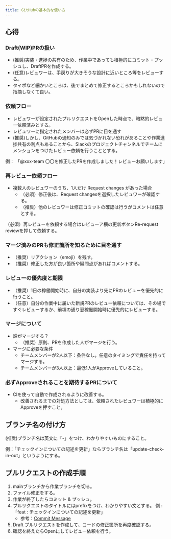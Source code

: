 ```yaml
---
title: GitHubの基本的な使い方
---
```


## 心得

### Draft(WIP)PRの扱い

- (推奨)実装・進捗の共有のため、作業中であっても積極的にコミット・プッシュし、DraftPRを作成する。
- (任意)レビュワーは、手戻りが大きそうな設計に近いところ等をレビューする。
- タイポなど細かいところは、後でまとめて修正するところかもしれないので指摘しなくて良い。

### 依頼フロー

- レビュワーが設定されたプルリクエストをOpenした時点で、暗黙的レビュー依頼済みとする。
- レビュワーに指定されたメンバーは必ずPRに目を通す
- (推奨)しかし、GitHubの通知のみでは気づかれない恐れがあることや作業進捗共有の利点もあることから、Slackのプロジェクトチャンネルでチームにメンションをつけたレビュー依頼を行うこととする。

例： 「@xxx-team 〇〇を修正したPRを作成しました！レビューお願いします」

### 再レビュー依頼フロー

- 複数人のレビュワーのうち、1人だけ Request changes があった場合
  - （必須）修正後は、Request changesを選択したレビュワーが確認する。
  - （推奨）他のレビュワーは修正コミットの確認は行うがコメントは任意とする。

（必須）再レビューを依頼する場合はレビューア横の更新ボタンRe-request reviewを押して依頼する。

### マージ済みのPRも修正箇所を知るために目を通す

- （推奨）リアクション（emoji）を残す。
- （推奨）修正した方が良い箇所や疑問点があればコメントする。

### レビューの優先度と期限

- （推奨）1日の稼働開始時に、自分の実装より先にPRのレビューを優先的に行うこと。
- （任意）自分の作業中に届いた新規PRのレビュー依頼については、その場ですぐレビューするか、前項の通り翌稼働開始時に優先的にレビューする。

### マージについて

- 誰がマージする？
  - （推奨）原則、PRを作成した人がマージを行う。
- マージに必要な条件
  - チームメンバーが2人以下：条件なし。任意のタイミングで責任を持ってマージする。
  - チームメンバーが3人以上：最低1人がApproveしていること。

### 必ずApproveされることを期待するPRについて

- CIを使って自動で作成されるように改善する。
  - 改善されるまでの対処方法としては、依頼されたレビュワーは積極的にApproveを押すこと。

## ブランチ名の付け方

(推奨)ブランチ名は英文に「-」をつけ、わかりやすいものにすること。

例：「チェックインについての記述を更新」ならブランチ名は「update-check-in-out」というようにする。

## プルリクエストの作成手順

1. mainブランチから作業ブランチを切る。
1. ファイル修正をする。
1. 作業が終了したらコミット & プッシュ。
1. プルリクエストのタイトルにはprefixをつけ、わかりやすい文とする。 例 : 「feat : チェックインについての記述を更新」
   - 参考：[Commit Message](/engineering/git)
1. Draft プルリクエストを作成して、コードの修正箇所を再度確認する。
1. 確認を終えたらOpenにしてレビュー依頼を行う。
